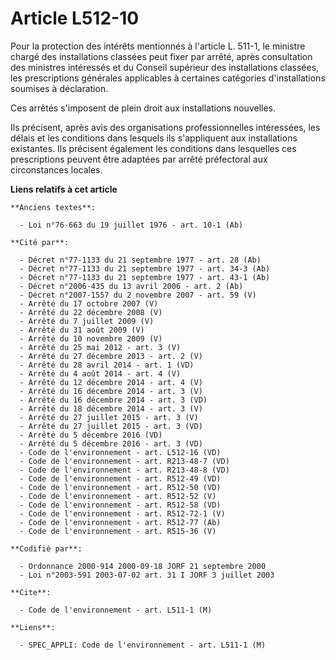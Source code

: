 # Article L512-10

Pour la protection des intérêts mentionnés à l'article L. 511-1, le ministre chargé des installations classées peut fixer par
arrêté, après consultation des ministres intéressés et du Conseil supérieur des installations classées, les prescriptions
générales applicables à certaines catégories d'installations soumises à déclaration.

Ces arrêtés s'imposent de plein droit aux installations nouvelles.

Ils précisent, après avis des organisations professionnelles intéressées, les délais et les conditions dans lesquels ils
s'appliquent aux installations existantes. Ils précisent également les conditions dans lesquelles ces prescriptions peuvent
être adaptées par arrêté préfectoral aux circonstances locales.

**Liens relatifs à cet article**

	**Anciens textes**:

	  - Loi n°76-663 du 19 juillet 1976 - art. 10-1 (Ab)

	**Cité par**:

	  - Décret n°77-1133 du 21 septembre 1977 - art. 28 (Ab)
	  - Décret n°77-1133 du 21 septembre 1977 - art. 34-3 (Ab)
	  - Décret n°77-1133 du 21 septembre 1977 - art. 43-1 (Ab)
	  - Décret n°2006-435 du 13 avril 2006 - art. 2 (Ab)
	  - Décret n°2007-1557 du 2 novembre 2007 - art. 59 (V)
	  - Arrêté du 17 octobre 2007 (V)
	  - Arrêté du 22 décembre 2008 (V)
	  - Arrêté du 7 juillet 2009 (V)
	  - Arrêté du 31 août 2009 (V)
	  - Arrêté du 10 novembre 2009 (V)
	  - Arrêté du 25 mai 2012 - art. 3 (V)
	  - Arrêté du 27 décembre 2013 - art. 2 (V)
	  - Arrêté du 28 avril 2014 - art. 1 (VD)
	  - Arrêté du 4 août 2014 - art. 4 (V)
	  - Arrêté du 12 décembre 2014 - art. 4 (V)
	  - Arrêté du 16 décembre 2014 - art. 3 (V)
	  - Arrêté du 16 décembre 2014 - art. 3 (VD)
	  - Arrêté du 18 décembre 2014 - art. 3 (V)
	  - Arrêté du 27 juillet 2015 - art. 3 (V)
	  - Arrêté du 27 juillet 2015 - art. 3 (VD)
	  - Arrêté du 5 décembre 2016 (VD)
	  - Arrêté du 5 décembre 2016 - art. 3 (VD)
	  - Code de l'environnement - art. L512-16 (VD)
	  - Code de l'environnement - art. R213-48-7 (VD)
	  - Code de l'environnement - art. R213-48-8 (VD)
	  - Code de l'environnement - art. R512-49 (VD)
	  - Code de l'environnement - art. R512-50 (VD)
	  - Code de l'environnement - art. R512-52 (V)
	  - Code de l'environnement - art. R512-58 (VD)
	  - Code de l'environnement - art. R512-72-1 (V)
	  - Code de l'environnement - art. R512-77 (Ab)
	  - Code de l'environnement - art. R515-36 (V)

	**Codifié par**:

	  - Ordonnance 2000-914 2000-09-18 JORF 21 septembre 2000
	  - Loi n°2003-591 2003-07-02 art. 31 I JORF 3 juillet 2003

	**Cite**:

	  - Code de l'environnement - art. L511-1 (M)

	**Liens**:

	  - SPEC_APPLI: Code de l'environnement - art. L511-1 (M)
